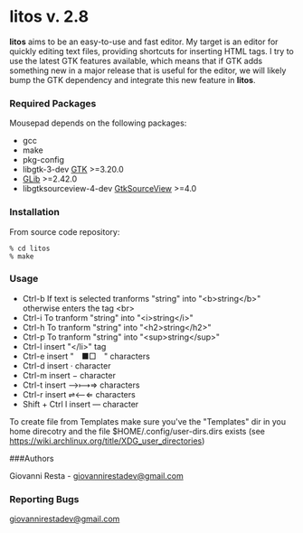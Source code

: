# litos v. 2.8

**litos** aims to be an easy-to-use and fast editor. My target is an editor for quickly editing text files, providing shortcuts for inserting HTML tags. I try to use the latest GTK features available, which means that if GTK adds something new in a major
release that is useful for the editor, we will likely bump the GTK dependency and integrate this new feature in **litos**.

### Required Packages 

Mousepad depends on the following packages:

* gcc
* make
* pkg-config
* libgtk-3-dev [GTK](https://www.gtk.org) >=3.20.0
* [GLib](https://wiki.gnome.org/Projects/GLib) >=2.42.0
* libgtksourceview-4-dev [GtkSourceView](https://wiki.gnome.org/Projects/GtkSourceView) >=4.0

### Installation

From source code repository: 

    % cd litos
    % make

### Usage

* Ctrl-b If text is selected tranforms "string" into "&lt;b&gt;string&lt;/b&gt;" otherwise enters the tag &lt;br&gt;
* Ctrl-i To tranform "string" into "&lt;i&gt;string&lt;/i&gt;"
* Ctrl-h To tranform "string" into "&lt;h2&gt;string&lt;/h2&gt;"
* Ctrl-p To tranform "string" into "&lt;sup&gt;string&lt;/sup&gt;"
* Ctrl-l insert "&lt;/li&gt;" tag
* Ctrl-e insert "&emsp;■□&emsp;" characters
* Ctrl-d insert ⋅ character
* Ctrl-m insert − character
* Ctrl-t insert ⟶⟼⇒ characters
* Ctrl-r insert ⇌⟵⇐ characters
* Shift + Ctrl l insert — character

To create file from Templates make sure you've the "Templates" dir in you home direcotry and the file $HOME/.config/user-dirs.dirs exists (see https://wiki.archlinux.org/title/XDG_user_directories)

###Authors

Giovanni Resta - giovannirestadev@gmail.com

### Reporting Bugs

giovannirestadev@gmail.com
